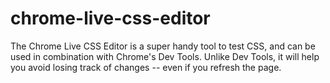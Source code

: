 # chrome-live-css-editor
The Chrome Live CSS Editor is a super handy tool to test CSS, and can be used in combination with Chrome's Dev Tools. Unlike Dev Tools, it will help you avoid losing track of changes -- even if you refresh the page.
